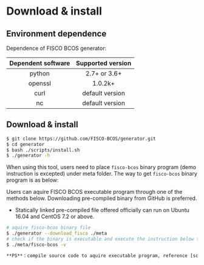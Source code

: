 # Download & install

## Environment dependence

Dependence of FISCO BCOS generator:

| Dependent software | Supported version |
| :-: | :-: |
| python | 2.7+ or 3.6+ |
| openssl | 1.0.2k+|
| curl | default version |
| nc | default version |

## Download & install

```bash
$ git clone https://github.com/FISCO-BCOS/generator.git
$ cd generator
$ bash ./scripts/install.sh
$ ./generator -h
```

When using this tool, users need to place `fisco-bcos` binary program (demo instruction is excepted) under meta folder. The way to get `fisco-bcos` binary program is as below:

Users can aquire FISCO BCOS executable program through one of the methods below. Downloading pre-compiled binary from GitHub is preferred. 

- Statically linked pre-compiled file offered officially can run on Ubuntu 16.04 and CentOS 7.2 or above.

```bash
# aquire fisco-bcos binary file
$ ./generator --download_fisco ./meta
# check if the binary is executable and execute the instruction below to see the version information
$ ./meta/fisco-bcos -v

**PS**：compile source code to aquire executable program, reference [source code compilation](../manual/get_executable.md)。

